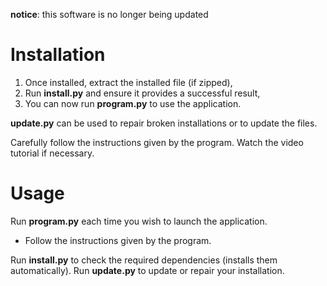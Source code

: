 **notice**: this software is no longer being updated

# Installation
1. Once installed, extract the installed file (if zipped),
2. Run **install.py** and ensure it provides a successful result,
3. You can now run **program.py** to use the application.

**update.py** can be used to repair broken installations or to update the files.


Carefully follow the instructions given by the program. Watch the video tutorial if necessary.

# Usage
Run **program.py** each time you wish to launch the application.
* Follow the instructions given by the program.

Run **install.py** to check the required dependencies (installs them automatically).
Run **update.py** to update or repair your installation.
